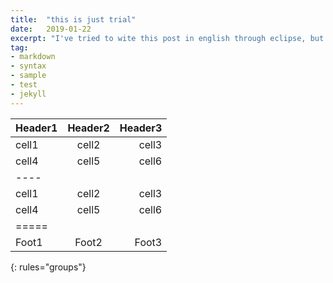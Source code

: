 ```yaml
---
title:  "this is just trial"
date:   2019-01-22
excerpt: "I've tried to wite this post in english through eclipse, but I couldn't"
tag:
- markdown 
- syntax
- sample
- test
- jekyll
---
```

| Header1 | Header2 | Header3 |
|:--------|:-------:|--------:|
| cell1   | cell2   | cell3   |
| cell4   | cell5   | cell6   |
|----
| cell1   | cell2   | cell3   |
| cell4   | cell5   | cell6   |
|=====
| Foot1   | Foot2   | Foot3
{: rules="groups"}